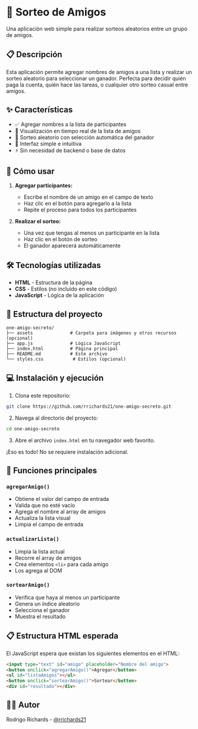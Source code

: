 # 🎲 Sorteo de Amigos

Una aplicación web simple para realizar sorteos aleatorios entre un grupo de amigos.

## 📋 Descripción

Esta aplicación permite agregar nombres de amigos a una lista y realizar un sorteo aleatorio para seleccionar un ganador. Perfecta para decidir quién paga la cuenta, quién hace las tareas, o cualquier otro sorteo casual entre amigos.

## ✨ Características

- ✅ Agregar nombres a la lista de participantes
- 📝 Visualización en tiempo real de la lista de amigos
- 🎯 Sorteo aleatorio con selección automática del ganador
- 🔄 Interfaz simple e intuitiva
- ⚡ Sin necesidad de backend o base de datos

## 🚀 Cómo usar

1. **Agregar participantes:**
   - Escribe el nombre de un amigo en el campo de texto
   - Haz clic en el botón para agregarlo a la lista
   - Repite el proceso para todos los participantes

2. **Realizar el sorteo:**
   - Una vez que tengas al menos un participante en la lista
   - Haz clic en el botón de sorteo
   - El ganador aparecerá automáticamente

## 🛠️ Tecnologías utilizadas

- **HTML** - Estructura de la página
- **CSS** - Estilos (no incluido en este código)
- **JavaScript** - Lógica de la aplicación

## 📁 Estructura del proyecto

```
one-amigo-secreto/
├── assets              # Carpeta para imágenes y otros recursos (opcional)
├── app.js              # Lógica JavaScript
├── index.html          # Página principal
├── README.md           # Este archivo
└── styles.css           # Estilos (opcional)
```

## 💻 Instalación y ejecución

1. Clona este repositorio:
```bash
git clone https://github.com/rrichards21/one-amigo-secreto.git
```

2. Navega al directorio del proyecto:
```bash
cd one-amigo-secreto
```

3. Abre el archivo `index.html` en tu navegador web favorito.

¡Eso es todo! No se requiere instalación adicional.

## 🔧 Funciones principales

### `agregarAmigo()`
- Obtiene el valor del campo de entrada
- Valida que no esté vacío
- Agrega el nombre al array de amigos
- Actualiza la lista visual
- Limpia el campo de entrada

### `actualizarLista()`
- Limpia la lista actual
- Recorre el array de amigos
- Crea elementos `<li>` para cada amigo
- Los agrega al DOM

### `sortearAmigo()`
- Verifica que haya al menos un participante
- Genera un índice aleatorio
- Selecciona el ganador
- Muestra el resultado

## 📋 Estructura HTML esperada

El JavaScript espera que existan los siguientes elementos en el HTML:

```html
<input type="text" id="amigo" placeholder="Nombre del amigo">
<button onclick="agregarAmigo()">Agregar</button>
<ul id="listaAmigos"></ul>
<button onclick="sortearAmigo()">Sortear</button>
<div id="resultado"></div>
```

## 👨‍💻 Autor

Rodrigo Richards - [@rrichards21](https://github.com/rrichards21)